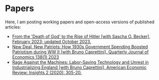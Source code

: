 # Papers

Here, I am posting working papers and open-access versions of published articles: 
- [From the 'Death of God' to the Rise of Hitler [with Sascha O. Becker], February 2023; updated October 2023.](https://github.com/huggingbeard/papers/blob/main/Patriotism_finalversion.pdf)
- [New Deal, New Patriots: How 1930s Government Spending Boosted Patriotism during WW II [with Bruno Caprettini], Quarterly Journal of Economics 138(1) 2023](URL)
- [Rage Against the Machines: Labor-Saving Technology and Unrest in Industrializing England [with Bruno Caprettini], American Economic Review: Insights 2 (2020): 305-20.](URL)

